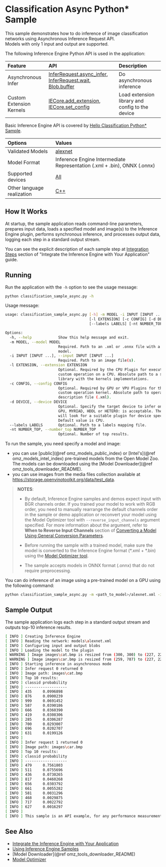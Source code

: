 # Classification Async Python* Sample

This sample demonstrates how to do inference of image classification networks using Asynchronous Inference Request API.  
Models with only 1 input and output are supported.

The following Inference Engine Python API is used in the application:

| Feature                  | API                                                                                                                         | Description                                           |
| :----------------------- | :-------------------------------------------------------------------------------------------------------------------------- | :---------------------------------------------------- |
| Asynchronous Infer       | [InferRequest.async_infer], [InferRequest.wait], [Blob.buffer]                                                                                                  | Do asynchronous inference                             |
| Custom Extension Kernels | [IECore.add_extension], [IECore.set_config]                                                                                 | Load extension library and config to the device       |

Basic Inference Engine API is covered by [Hello Classification Python* Sample](../hello_classification/README.md).

| Options                    | Values                                                                                                    |
| :------------------------- | :-------------------------------------------------------------------------------------------------------- |
| Validated Models           | [alexnet](https://github.com/openvinotoolkit/open_model_zoo/blob/master/models/public/alexnet/alexnet.md) |
| Model Format               | Inference Engine Intermediate Representation (.xml + .bin), ONNX (.onnx)                                  |
| Supported devices          | [All](../../../../../docs/IE_DG/supported_plugins/Supported_Devices.md)                                   |
| Other language realization | [C++](../../../../samples/classification_sample_async)                                                    |

## How It Works

At startup, the sample application reads command-line parameters, prepares input data, loads a specified model and image(s) to the Inference Engine plugin, performs synchronous inference, and processes output data, logging each step in a standard output stream.

You can see the explicit description of
each sample step at [Integration Steps](../../../../../docs/IE_DG/Integrate_with_customer_application_new_API.md) section of "Integrate the Inference Engine with Your Application" guide.

## Running

Run the application with the <code>-h</code> option to see the usage message:

```sh
python classification_sample_async.py -h
```

Usage message:

```sh
usage: classification_sample_async.py [-h] -m MODEL -i INPUT [INPUT ...]
                                      [-l EXTENSION] [-c CONFIG] [-d DEVICE]
                                      [--labels LABELS] [-nt NUMBER_TOP]

Options:
  -h, --help            Show this help message and exit.
  -m MODEL, --model MODEL
                        Required. Path to an .xml or .onnx file with a trained
                        model.
  -i INPUT [INPUT ...], --input INPUT [INPUT ...]
                        Required. Path to an image file(s).
  -l EXTENSION, --extension EXTENSION
                        Optional. Required by the CPU Plugin for executing the
                        custom operation on a CPU. Absolute path to a shared
                        library with the kernels implementations.
  -c CONFIG, --config CONFIG
                        Optional. Required by GPU or VPU Plugins for the
                        custom operation kernel. Absolute path to operation
                        description file (.xml).
  -d DEVICE, --device DEVICE
                        Optional. Specify the target device to infer on; CPU,
                        GPU, MYRIAD, HDDL or HETERO: is acceptable. The sample
                        will look for a suitable plugin for device specified.
                        Default value is CPU.
  --labels LABELS       Optional. Path to a labels mapping file.
  -nt NUMBER_TOP, --number_top NUMBER_TOP
                        Optional. Number of top results.
```

To run the sample, you need specify a model and image:

- you can use [public](@ref omz_models_public_index) or [Intel's](@ref omz_models_intel_index) pre-trained models from the Open Model Zoo. The models can be downloaded using the [Model Downloader](@ref omz_tools_downloader_README).
- you can use images from the media files collection available at https://storage.openvinotoolkit.org/data/test_data.

> **NOTES**:
>
> - By default, Inference Engine samples and demos expect input with BGR channels order. If you trained your model to work with RGB order, you need to manually rearrange the default channels order in the sample or demo application or reconvert your model using the Model Optimizer tool with `--reverse_input_channels` argument specified. For more information about the argument, refer to **When to Reverse Input Channels** section of [Converting a Model Using General Conversion Parameters](../../../../../docs/MO_DG/prepare_model/convert_model/Converting_Model_General.md).
>
> - Before running the sample with a trained model, make sure the model is converted to the Inference Engine format (\*.xml + \*.bin) using the [Model Optimizer tool](../../../../../docs/MO_DG/Deep_Learning_Model_Optimizer_DevGuide.md).
>
> - The sample accepts models in ONNX format (.onnx) that do not require preprocessing.

You can do inference of an image using a pre-trained model on a GPU using the following command:

```sh
python classification_sample_async.py -m <path_to_model>/alexnet.xml -i <path_to_image>/cat.bmp <path_to_image>/car.bmp -d GPU
```

## Sample Output

The sample application logs each step in a standard output stream and outputs top-10 inference results.

```sh
[ INFO ] Creating Inference Engine
[ INFO ] Reading the network: models\alexnet.xml
[ INFO ] Configuring input and output blobs
[ INFO ] Loading the model to the plugin
[ WARNING ] Image images\cat.bmp is resized from (300, 300) to (227, 227)
[ WARNING ] Image images\car.bmp is resized from (259, 787) to (227, 227)
[ INFO ] Starting inference in asynchronous mode
[ INFO ] Infer request 0 returned 0
[ INFO ] Image path: images\cat.bmp
[ INFO ] Top 10 results:
[ INFO ] classid probability
[ INFO ] -------------------
[ INFO ] 435     0.0996898
[ INFO ] 876     0.0900239
[ INFO ] 999     0.0691452
[ INFO ] 587     0.0390186
[ INFO ] 666     0.0360390
[ INFO ] 419     0.0308306
[ INFO ] 285     0.0306287
[ INFO ] 700     0.0293007
[ INFO ] 696     0.0202707
[ INFO ] 631     0.0199126
[ INFO ]
[ INFO ] Infer request 1 returned 0
[ INFO ] Image path: images\car.bmp
[ INFO ] Top 10 results:
[ INFO ] classid probability
[ INFO ] -------------------
[ INFO ] 479     0.7561803
[ INFO ] 511     0.0755696
[ INFO ] 436     0.0730265
[ INFO ] 817     0.0460268
[ INFO ] 656     0.0303792
[ INFO ] 661     0.0055282
[ INFO ] 581     0.0031296
[ INFO ] 468     0.0029875
[ INFO ] 717     0.0022792
[ INFO ] 627     0.0016297
[ INFO ]
[ INFO ] This sample is an API example, for any performance measurements please use the dedicated benchmark_app tool
```

## See Also

- [Integrate the Inference Engine with Your Application](../../../../../docs/IE_DG/Integrate_with_customer_application_new_API.md)
- [Using Inference Engine Samples](../../../../../docs/IE_DG/Samples_Overview.md)
- [Model Downloader](@ref omz_tools_downloader_README)
- [Model Optimizer](../../../../../docs/MO_DG/Deep_Learning_Model_Optimizer_DevGuide.md)

[IECore]:https://docs.openvinotoolkit.org/latest/ie_python_api/classie__api_1_1IECore.html
[IECore.add_extension]:https://docs.openvinotoolkit.org/latest/ie_python_api/classie__api_1_1IECore.html#a8a4b671a9928c7c059bd1e76d2333967
[IECore.set_config]:https://docs.openvinotoolkit.org/latest/ie_python_api/classie__api_1_1IECore.html#a2c738cee90fca27146e629825c039a05
[IECore.read_network]:https://docs.openvinotoolkit.org/latest/ie_python_api/classie__api_1_1IECore.html#a0d69c298618fab3a08b855442dca430f
[IENetwork.input_info]:https://docs.openvinotoolkit.org/latest/ie_python_api/classie__api_1_1IENetwork.html#data_fields
[IENetwork.outputs]:https://docs.openvinotoolkit.org/latest/ie_python_api/classie__api_1_1IENetwork.html#data_fields
[InputInfoPtr.precision]:https://docs.openvinotoolkit.org/latest/ie_python_api/classie__api_1_1InputInfoPtr.html#data_fields
[DataPtr.precision]:https://docs.openvinotoolkit.org/latest/ie_python_api/classie__api_1_1DataPtr.html#data_fields
[IECore.load_network]:https://docs.openvinotoolkit.org/latest/ie_python_api/classie__api_1_1IECore.html#ac9a2e043d14ccfa9c6bbf626cfd69fcc
[InputInfoPtr.input_data.shape]:https://docs.openvinotoolkit.org/latest/ie_python_api/classie__api_1_1InputInfoPtr.html#data_fields
[InferRequest.async_infer]:https://docs.openvinotoolkit.org/latest/ie_python_api/classie__api_1_1InferRequest.html#a95ebe0368cdf4d5d64f9fddc8ee1cd0e
[InferRequest.wait]:https://docs.openvinotoolkit.org/latest/ie_python_api/classie__api_1_1InferRequest.html#a936fa50a7531e2f9a9e9c3d45afc9b43
<!-- TODO replace by python API link -->
[Blob.buffer]:https://docs.openvinotoolkit.org/latest/classInferenceEngine_1_1Blob.html#a0cad47b43204b115b4017b6b2564fa7e
